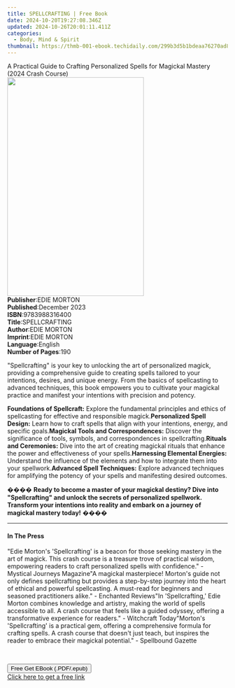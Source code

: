 ```yaml
---
title: SPELLCRAFTING | Free Book
date: 2024-10-20T19:27:08.346Z
updated: 2024-10-26T20:01:11.411Z
categories:
  - Body, Mind & Spirit
thumbnail: https://thmb-001-ebook.techidaily.com/299b3d5b1bdeaa76270ad8b0e7b8e9f7eb4a12edeae2679c60dadd1601b36e76.jpg
---
```

<main id="book-container">
  <div class="flex flex-col">
    <div class="book-brief flex-1 py-6 px-4 sm:p-6 md:py-10 md:px-8">
      <!-- brief-->
      <div class="book-brief-main">
        A Practical Guide to Crafting Personalized Spells for Magickal Mastery
        (2024 Crash Course)
      </div>
    </div>
    <div
      class="book-meta-info flex-1 grid gap-4 col-start-1 col-end-3 row-start-1 sm:mb-6 sm:grid-cols-4 lg:gap-6 lg:col-start-2 lg:row-end-6 lg:row-span-6 lg:mb-0"
    >
      <div
        class="book-meta-info-left place-content-center mt-4 p-4 text-sm leading-6 col-start-2 col-span-2 dark:text-slate-400"
      >
        <img
          class="w-full h-500 object-cover rounded-lg sm:h-255 sm:col-span-2 lg:col-span-full"
          src="https://img-001-ebook.techidaily.com/2363b234786680cc4a703002a778719a279ee37b3bf6aef5058c47b8cead0d3c.jpg"
          alt=""
          width="312"
          height="500"
        />
      </div>
      <div
        class="book-meta-info-right mt-2 col-start-1 row-start-2 col-span-3 self-center"
      >
        <!-- meta data  -->
        <div class="flex flex-col px-4 md:px-8">
          <div class="flex-1">
            <strong>Publisher</strong>:<span class="px-2">EDIE MORTON</span>
          </div>
          <div class="flex-1">
            <strong>Published</strong>:<span class="px-2">December 2023</span>
          </div>
          <div class="flex-1">
            <strong>ISBN</strong>:<span class="px-2">9783988316400</span>
          </div>
          <div class="flex-1">
            <strong>Title</strong>:<span class="px-2">SPELLCRAFTING</span>
          </div>
          <div class="flex-1">
            <strong>Author</strong>:<span class="px-2">EDIE MORTON</span>
          </div>
          <div class="flex-1">
            <strong>Imprint</strong>:<span class="px-2">EDIE MORTON</span>
          </div>
          <div class="flex-1">
            <strong>Language</strong>:<span class="px-2">English</span>
          </div>
          <div class="flex-1">
            <strong>Number of Pages</strong>:<span class="px-2">190</span>
          </div>
        </div>
      </div>
    </div>
    <div class="book-description flex-1 py-6 px-4 sm:p-6 md:py-10 md:px-8">
      <div class="book-description-main">
        <div accordion-content="" id="description">
          <p>
            "Spellcrafting" is your key to unlocking the art of personalized
            magick, providing a comprehensive guide to creating spells tailored
            to your intentions, desires, and unique energy. From the basics of
            spellcasting to advanced techniques, this book empowers you to
            cultivate your magickal practice and manifest your intentions with
            precision and potency.
          </p>
          <strong>Foundations of Spellcraft:</strong> Explore the fundamental
          principles and ethics of spellcasting for effective and responsible
          magick.<strong>Personalized Spell Design:</strong> Learn how to craft
          spells that align with your intentions, energy, and specific
          goals.<strong>Magickal Tools and Correspondences:</strong> Discover
          the significance of tools, symbols, and correspondences in
          spellcrafting.<strong>Rituals and Ceremonies:</strong> Dive into the
          art of creating magickal rituals that enhance the power and
          effectiveness of your spells.<strong
            >Harnessing Elemental Energies:</strong
          >
          Understand the influence of the elements and how to integrate them
          into your spellwork.<strong>Advanced Spell Techniques:</strong>
          Explore advanced techniques for amplifying the potency of your spells
          and manifesting desired outcomes.
          <p>
            ����
            <strong
              >Ready to become a master of your magickal destiny? Dive into
              "Spellcrafting" and unlock the secrets of personalized spellwork.
              Transform your intentions into reality and embark on a journey of
              magickal mastery today!</strong
            >
            ����
          </p>
        </div>
        <div class="accordion-fader"></div>
      </div>
    </div>
    <div class="book-excerpts flex-1 py-6 px-4 sm:p-6 md:py-10 md:px-8">
      <!-- excerpts-->
      <div class="book-excerpts-main">
        <hr />
        <h4 class="placeholder placeholder-heading">
          <span>In The Press</span>
        </h4>
        <p>
          "Edie Morton's 'Spellcrafting' is a beacon for those seeking mastery
          in the art of magick. This crash course is a treasure trove of
          practical wisdom, empowering readers to craft personalized spells with
          confidence." - Mystical Journeys Magazine"A magickal masterpiece!
          Morton's guide not only defines spellcrafting but provides a
          step-by-step journey into the heart of ethical and powerful
          spellcasting. A must-read for beginners and seasoned practitioners
          alike." - Enchanted Reviews"In 'Spellcrafting,' Edie Morton combines
          knowledge and artistry, making the world of spells accessible to all.
          A crash course that feels like a guided odyssey, offering a
          transformative experience for readers." - Witchcraft Today"Morton's
          'Spellcrafting' is a practical gem, offering a comprehensive formula
          for crafting spells. A crash course that doesn't just teach, but
          inspires the reader to embrace their magickal potential." - Spellbound
          Gazette
        </p>
        <p><br /></p>
        <p></p>
      </div>
    </div>
    <div
      class="book-about-author flex-1 py-6 px-4 sm:p-6 md:py-10 md:px-8"
    ></div>
    <div class="book-free-get flex-1 py-6 px-4 sm:p-6 md:py-10 md:px-8">
      <button
        id="btn-free-get"
        class="bg-blue-500 hover:bg-blue-700 text-white font-bold py-2 px-4 rounded"
      >
        Free Get EBook (.PDF/.epub)
      </button>
      <div id="countdown-display" class="px-2 text-lg mt-2"></div>
      <a
        id="free-link"
        class="hidden bg-blue-500 hover:bg-blue-700 text-white font-bold py-2 px-4 rounded"
        href="https://www.ebooks.com/en-us/book/211253181/spellcrafting/edie-morton/"
        target="_blank"
        >Click here to get a free link</a
      >
    </div>
    <script>
      let countdownTime = 0;
      let countdownInterval = null;
      document
        .getElementById('btn-free-get')
        .addEventListener('click', startCountdown);
      function startCountdown() {
        countdownTime = new Date().getTime() + 60000 * 3;
        countdownInterval = setInterval(updateCountdown, 1000);
        document.getElementById('btn-free-get').disabled = true;
        document
          .getElementById('btn-free-get')
          .classList.add('bg-gray-500', 'cursor-not-allowed');
      }
      function updateCountdown() {
        let currentTime = new Date().getTime();
        let timeLeft = countdownTime - currentTime;
        let secondsLeft = Math.floor(timeLeft / 1000);
        document.getElementById('countdown-display').innerHTML =
          `Remaining time: ${secondsLeft} seconds.`;
        if (secondsLeft <= 0) {
          clearInterval(countdownInterval);
          document.getElementById('btn-free-get').classList.add('hidden');
          document.getElementById('free-link').classList.remove('hidden');
          document.getElementById('countdown-display').innerHTML = '';
        }
      }
    </script>
  </div>
</main>

<ins class="adsbygoogle"
      style="display:block"
      data-ad-client="ca-pub-7571918770474297"
      data-ad-slot="8358498916"
      data-ad-format="auto"
      data-full-width-responsive="true"></ins>
    